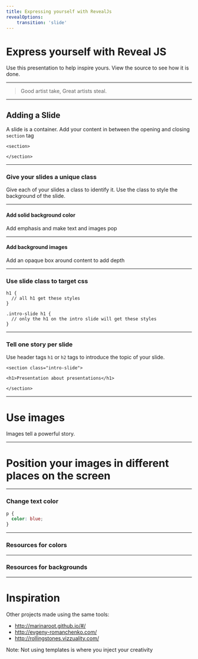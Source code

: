 ```yaml
---
title: Expressing yourself with RevealJs
revealOptions:
    transition: 'slide'
---
```


# Express yourself with Reveal JS

Use this presentation to help inspire yours. View the source to see
how it is done.

---

> Good artist take, Great artists steal.

---

## Adding a Slide

A slide is a container. Add your content in between the opening and closing `section` tag

```
<section>

</section>
```

---

### Give your slides a unique class

Give each of your slides a class to identify it. Use the class to style the
background of the slide.

---

#### Add solid background color

Add emphasis and make text and images pop

---

#### Add background images

Add an opaque box around content to add depth

---

### Use slide class to target css

```
h1 {
  // all h1 get these styles
}

.intro-slide h1 {
  // only the h1 on the intro slide will get these styles
}
```

---

### Tell one story per slide

Use header tags `h1` or `h2` tags to introduce the topic of your slide.

```
<section class="intro-slide">

<h1>Presentation about presentations</h1>

</section>
```

---

# Use images

Images tell a powerful story.


---

# Position your images in different places on the screen

---

### Change text color

```css
p {
  color: blue;
}

```

---

### Resources for colors


---

### Resources for backgrounds

---

# Inspiration

Other projects made using the same tools:

* http://marinaroot.github.io/#/
* http://evgeny-romanchenko.com/
* http://rollingstones.vizzuality.com/


Note: Not using templates is where you inject your creativity
